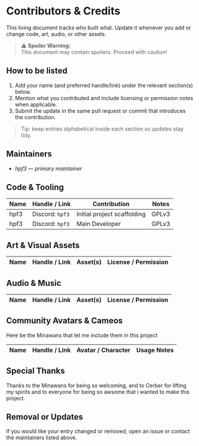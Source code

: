 # Contributors & Credits

This living document tracks who built what. Update it whenever you add or change code, art, audio, or other assets.
> ⚠️ **Spoiler Warning:**  
> This document may contain spoilers. Proceed with caution!
## How to be listed
1. Add your name (and preferred handle/link) under the relevant section(s) below.
2. Mention what you contributed and include licensing or permission notes when applicable.
3. Submit the update in the same pull request or commit that introduces the contribution.

> Tip: keep entries alphabetical inside each section so updates stay tidy.

## Maintainers
- _hpf3 — primary maintainer_

## Code & Tooling
| Name | Handle / Link | Contribution | Notes |
| --- | --- | --- | --- |
| hpf3 | Discord: `hpf3` | Initial project scaffolding | GPLv3 |
| hpf3 | Discord: `hpf3` | Main Developer | GPLv3 |

## Art & Visual Assets
| Name | Handle / Link | Asset(s) | License / Permission |
| --- | --- | --- | --- |


## Audio & Music
| Name | Handle / Link | Asset(s) | License / Permission |
| --- | --- | --- | --- |


## Community Avatars & Cameos
Here be the Minawans that let me include them in this project

| Name | Handle / Link | Avatar / Character | Usage Notes |
| --- | --- | --- | --- |




## Special Thanks
Thanks to the Minawans for being so welcoming, and to Cerber for lifting my spirits and to everyone for being so awsome that i wanted to make this project.

## Removal or Updates
If you would like your entry changed or removed, open an issue or contact the maintainers listed above.
